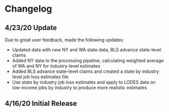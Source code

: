 # Changelog

## 4/23/20 Update

Due to great user feedback, made the following updates:

- Updated data with new NY and WA state data, BLS advance state-level claims
- Added NY data to the processing pipeline, calculating weighted average of WA and NY for industry-level estimates
- Added BLS advance state-level claims and created a state by industry level job loss estimates file
- Use state by industry job loss estimates and apply to LODES data on low-income jobs by industry to produce more realistic estimates

## 4/16/20 Initial Release